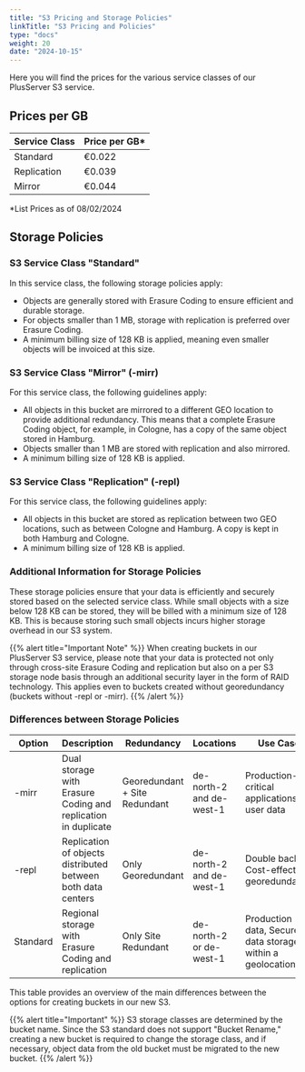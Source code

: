 ```yaml
---
title: "S3 Pricing and Storage Policies"
linkTitle: "S3 Pricing and Policies"
type: "docs"
weight: 20
date: "2024-10-15"
---
```

Here you will find the prices for the various service classes of our PlusServer S3 service.

## Prices per GB

| Service Class | Price per GB* |
|---------------|--------------|
| Standard      | €0.022       |
| Replication   | €0.039       |
| Mirror        | €0.044       |
*List Prices as of 08/02/2024

## Storage Policies

### S3 Service Class "Standard"

In this service class, the following storage policies apply:

- Objects are generally stored with Erasure Coding to ensure efficient and durable storage.
- For objects smaller than 1 MB, storage with replication is preferred over Erasure Coding.
- A minimum billing size of 128 KB is applied, meaning even smaller objects will be invoiced at this size.

### S3 Service Class "Mirror" (<bucketname>-mirr)

For this service class, the following guidelines apply:

- All objects in this bucket are mirrored to a different GEO location to provide additional redundancy. This means that a complete Erasure Coding object, for example, in Cologne, has a copy of the same object stored in Hamburg.
- Objects smaller than 1 MB are stored with replication and also mirrored.
- A minimum billing size of 128 KB is applied.

### S3 Service Class "Replication" (<bucketname>-repl)

For this service class, the following guidelines apply:

- All objects in this bucket are stored as replication between two GEO locations, such as between Cologne and Hamburg. A copy is kept in both Hamburg and Cologne.
- A minimum billing size of 128 KB is applied.

### Additional Information for Storage Policies

These storage policies ensure that your data is efficiently and securely stored based on the selected service class. While small objects with a size below 128 KB can be stored, they will be billed with a minimum size of 128 KB. This is because storing such small objects incurs higher storage overhead in our S3 system.

{{% alert title="Important Note" %}}
When creating buckets in our PlusServer S3 service, please note that your data is protected not only through cross-site Erasure Coding and replication but also on a per S3 storage node basis through an additional security layer in the form of RAID technology. This applies even to buckets created without georedundancy (buckets without -repl or -mirr).
{{% /alert %}}

### Differences between Storage Policies

| Option | Description | Redundancy | Locations | Use Case |
|--------|-------------|------------|-----------|----------|
| -mirr  | Dual storage with Erasure Coding and replication in duplicate | Georedundant + Site Redundant | de-north-2 and de-west-1 | Production-critical applications or user data |
| -repl  | Replication of objects distributed between both data centers | Only Georedundant | de-north-2 and de-west-1 | Double backup, Cost-effective georedundancy |
| Standard | Regional storage with Erasure Coding and replication | Only Site Redundant | de-north-2 or de-west-1 | Production data, Secure data storage within a geolocation |

This table provides an overview of the main differences between the options for creating buckets in our new S3.

{{% alert title="Important" %}}
S3 storage classes are determined by the bucket name. Since the S3 standard does not support "Bucket Rename," creating a new bucket is required to change the storage class, and if necessary, object data from the old bucket must be migrated to the new bucket.
{{% /alert %}}
